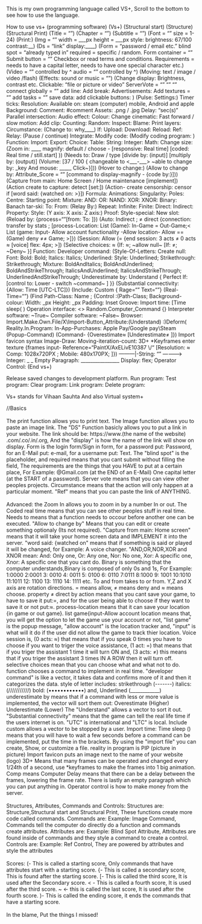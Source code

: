 <html>
<head>
<body>
<p> This is my own programming language called VS+, Scroll to the bottom to see how to use the language. </p>
How to use vs+ (programming software)
  (Vs+)
(Structural start)
(Structure)
(Structural Print)
(Title = “”)
(Chapter = “”)
(Subtitle = “”)
(Font = “” size = 1-24)
(Print:)
(Img = “” width = ___px height = ___px style: brightness: 67/100 contrast:__)
(Ds = “link” display:____)
(Form = “password / email etc.” blind spot = “already typed in” required = specific / random. Form container = “” Submit button = “”
Checkbox or read terms and conditions. Requirements = needs to have a capital letter, needs to have one special character etc.)
(Video = “” controlled by ^ audio = “” controlled by ^)
(Moving: text / image / video /flash)
(Effects: sound or music = “”)
(Change display: Brightness, contrast etc.
Clickable: “file or picture or video”
ServerVote = “” “” “” connect globally = “” add line:      Add break:   Advertisements:
Add textures = “” add tasks = “” save data: add clickable buttons:  )
(Pulse:    Settings:)
Timer ticks:       Resolution:         Available on: steam (computer) mobile, Android and apple
Background:
Comment: #comment
Assets: .png / .jpg
Delay: “sec(s)”
Parallel intersection:
Audio effect:
Colour:
Change cinematic:
Fast forward / slow motion:
Add clip:
Counting:
Random:
Inspect:
Blame:
Print layers:
Circumstance:
(Change to: why____)
If:
Upload:
Download:
Reload:
Ref:
Relay:
(Pause / continue)
Integrate:
Modify code:
(Modify coding program:  )
Function:
Import:
Export:
Choice:
Table:
String:
Integer:
Math:
Change size:
(Zoom in: ____ magnify: default / choose - [responsive: Real time] [coded: Real time / still.start] ))
(Needs to: Draw / type [divide by: (input)] [multiply by: (output)]
(Volume: [37 / 100 { changeable to <___-___> ~able to change by: _key
And mouse: _____ Click~}]))
(Hover to change:)
(Allow to change by: Attribute_Score = “” [command to display-magnify - {code by:}]))
(Capture from main: Home Screen / Home maintenance [implement])
(Action create to capture: detect [set:])
(Action- create censorship: censor if [word said: {watched on: <to change <if: >>}])
Formula:
Animations:
Singularity:
Poles:
Centre:
Starting point:
Mixture:
AND:
OR:
NAND:
XOR:
XNOR:
Binary:
Banach tar-ski:
To:
From:
(Relay By:)
Repeat:
Infinite:
Finite:
Direct: 
Indirect:
Property:
Style:
(Y axis: X axis: Z axis:)
Proof:
Style-special:
New slot:
(Reload by: {process=“”[from:   To:   <form:  ;  access:   Allow : = ≠ ≈ ; property: 1: allow 2: deny 3: choose;>]})
(Auto: Indirect   ; ≠ direct {connection: transfer by stats ; [process-Location:    
 List (Game): In-Game = Out-Game;< List (game: Input- Allow account functionality -Allow location- Allow == (Game) deny ≠≠ Game; >]})
(Session: Allow (= {end session: 3 acts ≠ 0 acts ≈ [voice] flex: 4px; >])
(Selective choices: ≈ {If: ≈; ~allow null~ [If: ≠; ~Deny~ <If: =; ~allow~ \select by If: =property^ Straight If: ≠property^ straight If: ≈property^ systematic _functional-command-operator: 3/≈ _functional-command-operator: 1/= \== \ ≠ _different command-:Follow-1st score(command= ,structure≠ ,control≈)
Nullify: Attribute;
(If:)):-_\ / ~>}]
Function:
Developer command:
(Style-Of-Letters: Create null: Font: Bold: 
Bold;  Italics:
Italics;     Underlined:         Style:
Underlined;         Strikethrough:
Strikethrough;        Mixture:  BoldAndItalics;     BoldAndUnderlined; 
BoldAndStrikeThrough;      ItalicsAndUnderlined;    ItalicsAndStrikeThrough;            UnderlinedAndStrikeThrough;
Underestimate by: Understand {
Perfect If: [control to: Lower - switch ~command~ ] <Overestimate by: Understand {
Perfect if: [control to: Higher - switch ~command~
>}}
(Substantial connectivity: {Allow: Time [UTC-LTC]})
(Include: Custom { Rage=“” Text=“”}
(Real-Time=“”)
(Find Path-Class:  Name ; {Control :(Path-Class; Background-colour:   
Width: _px
Height: _px
Padding:
Inset Groove:
Import time: [Time sleep( )
Operation interface: <> 
Random.Computer_Command {}
Interpreter software: ~True~
Compiler software: ~False~
Browser:
Import.Make.Own.File/X\Import-Button_Attribute:(Understand) :)Deform(
Reality.In.Program:
In-App-Purchases: Apple Pay/Google pay\Steam (Popup-Command)
(Command- {Overestimate≈
[Underestimate≠
<Estimate=>]})
Import favicon syntax Image-Draw:
Moving-iteration-count:
3D+ *Keyframes enter texture {frames input- Reference=“PaintX/AxELivE10387  \/“ [Resolution: ≈ Comp:  1028x720PX ; Mobile: 480x170PX; <delay: 0.05s ~Between (1) Frame {Each} ~>]})
———|-String: “” ————> Integer: _   _
Empty Paragraph: ________________
Display: flex;
Operator Control:
(End vs+)

Release saved changes to development platform.
Run program:
Test program:
Clear program:
Link program:
Delete program:

Vs+ stands for Vihaan Sauhta
And also Virtual system+ 
<br>
<p>
//Basics 
<br><br>
The print function allows you to print text. The Image function allows you to paste an image link.
The "DS" Function basicly allows you to put a link in your website. The link should be: https://www.(the name of the website)
 .com/.co/.in/.org, And the "display" is how the name of the link will show on display.
  Form is the login form/Sign in form, for a password put: Password, for an E-Mail put: e-mail, for a username put: Text.
  The "blind spot" is the placeholder, and required means that you cant submit without filling the 
  field, The requirements are the things that you HAVE to put at a certain place, For Example:
  @Gmail.com (at the END of an E-Mail) One capital letter (at the START of a password).
  Server vote means that you can view other peoples projects.
  Circumstance means that the action will only happen at a particular moment.
  "Ref" means that you can paste the link of ANYTHING. 
  <br><br>
Advanced:
  the Zoom In allows you to zoom in by a number In or out.
  The Coded real time means that you can see other peoples stuff in real time.
  Needs to means that a function needs to occour before another one can be executed.
  "Allow to change by" Means that you can edit or create something optionaly (Its not required).
  "Capture from main: Home screen" means that it will take your home screen data and IMPLEMENT it into the server.
  "word said: {watched on" means that if something is said or played it will be changed, for Example: A voice changer.
  "AND,OR,NOR,XOR and XNOR mean: And: Only one, Or: Any one, Nor: No one, Xor: A specific one,
  Xnor: A specific one that you cant do.
  Binary is something that the computer understands,Binary is composed
  of only 0s and 1s, For Example: 1:0000 2:0001 3: 0010 4: 0011 5: 0100 6: 0110 7:0111 8:1000 9: 1001 10:1010 11:1011
  12: 1100 13: 1110 14: 1111 etc.
  To and from takes to or from.
  Y,Z and X axis are rotation directions.
 = means allow, ≠ means deny and ≈ means choose.
  property ≠ direct by action means 
  that you cant save your game,
  to have to save it put:=, and for
  the user being able to choose if they want to save it or not put:≈.
process-location means that it can save your location {in game or out game}.
list game{input-Allow account location means that, you will get the option to let the game use your
  account or not, "list game" is the popup message, "allow account"
  is the location tracker and,
  "input" is what will it do if the
  user did not allow the game to track thier location.
  Voice session is, (0 acts: ≈)
  that means that if you speak 0 times you have to choose if you want to triger the voice assistance, (1 act: =) that means that if you triger the assistant 1 time it will turn ON and, (3 acts: ≠) this means that if you triger the assistant 3 times IN A ROW then it will turn off.
  selective choices mean that you can choose what and what not to do.
  function chooses a command to implement in real time.
  "developer command" is like a vector, it takes data and confirms more of it and then it categorizes the data.
  style of letter includes:
  strikethrough (-------)
  italics: (///////////)
  bold: (••••••••••••)
  and, Underlined (____________)
  underestimate by means that if a command with less or more value is implemented, the vector will sort them out: Overestimate (Higher) 
  Underestimate (Lower)
  The "Understand" allows a vector to sort it out.
  "Substantial connectivity" means
  that the game can tell the real 
  life time if the users internet
  is on. "UTC" is international and
  "LTC" is local.
  Include custom allows a vector to be stopped by a user.
  Import time: Time sleep () means that you will have to wait a few seconds before a command can be implemented, put the time in the brackets.
  By using the "import file" you can create, Show, or customize a file.
  reality in program is PIP (picture in picture)
  Import favicon puts an image next to the name of your website (logo)
  3D+ Means that many frames can be operated and changed every 1/24th of a second, use *keyframes to make the frames into 1 big animation.
  Comp means Computer
  Delay means that there can be a 
  delay between the frames, lowering the frame rate.
  There is lastly an empty paragraph which you can put anything in.
 Operator control is how to make money from the server. 
  <br><br>
Structures, Attributes, Commands and Controls:
  Structures are: Structure,Structural start and
  Structural Print, These functions create more code called commands.
  Commands are: Example: Image Command, Commands tell the computer do directly 
  do a function and commands create attributes.
  Attributes are: Example: Blind Spot Attribute, Attributes
  are found inside of commands and they style a command to create a control.
  Controls are: Example: Ref Control, They are powered by attributes
  and style the attributes
  <br><br>
Scores:
  (- This is called a starting score,
  Only commands that have attributes start with a starting score.
  {- This is called a secondary score,
  This is found after the starting score.
  [- This is called the third score,
  It is used after the Secondary score.
  < - This is called a fourth score,
     It is used after the third score.
     ~ <- this is called the last score,
  It is used after the fourth score.
  )- This is called the ending score,
  it ends the commands that have a starting score.
  <br><br>
In the blame, Put the things I missed!
  </p>
  </head>
  </body>
<html>
  
  
  
  
  
  
  
  

